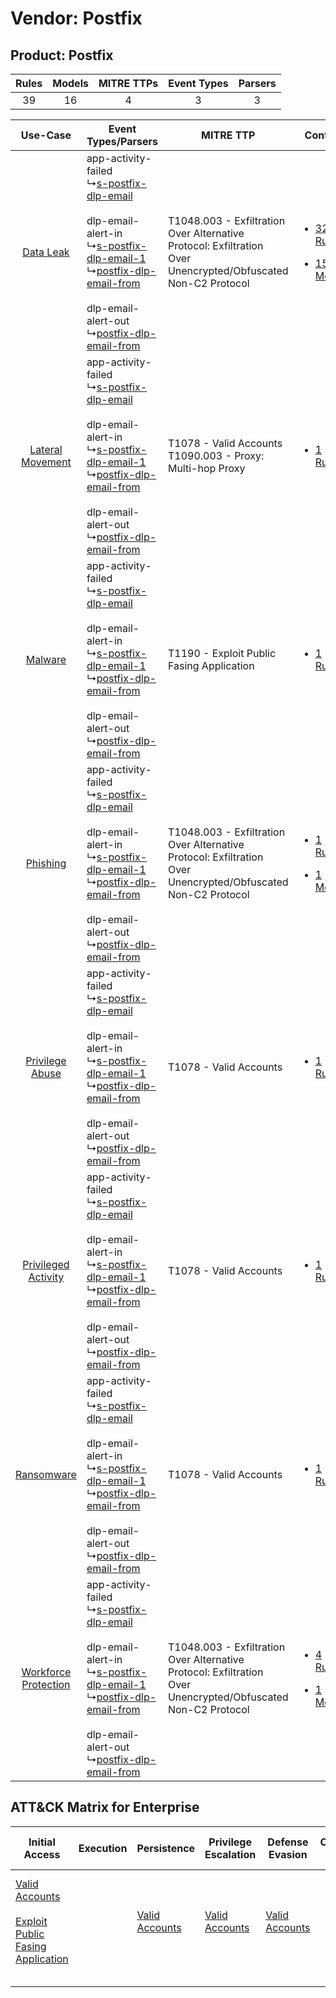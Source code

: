 Vendor: Postfix
===============
Product: Postfix
----------------
| Rules | Models | MITRE TTPs | Event Types | Parsers |
|:-----:|:------:|:----------:|:-----------:|:-------:|
|  39   |   16   |     4      |      3      |    3    |

|    Use-Case    | Event Types/Parsers    | MITRE TTP    | Content    |
|:----:| ---- | ---- | ---- |
|    [Data Leak](../../../UseCases/uc_data_leak.md)    |  app-activity-failed<br> ↳[s-postfix-dlp-email](Ps/pC_spostfixdlpemail.md)<br><br> dlp-email-alert-in<br> ↳[s-postfix-dlp-email-1](Ps/pC_spostfixdlpemail1.md)<br> ↳[postfix-dlp-email-from](Ps/pC_postfixdlpemailfrom.md)<br><br> dlp-email-alert-out<br> ↳[postfix-dlp-email-from](Ps/pC_postfixdlpemailfrom.md)<br> | T1048.003 - Exfiltration Over Alternative Protocol: Exfiltration Over Unencrypted/Obfuscated Non-C2 Protocol<br> | [<ul><li>32 Rules</li></ul><ul><li>15 Models</li></ul>](RM/r_m_postfix_postfix_Data_Leak.md)          |
|     [Lateral Movement](../../../UseCases/uc_lateral_movement.md)     |  app-activity-failed<br> ↳[s-postfix-dlp-email](Ps/pC_spostfixdlpemail.md)<br><br> dlp-email-alert-in<br> ↳[s-postfix-dlp-email-1](Ps/pC_spostfixdlpemail1.md)<br> ↳[postfix-dlp-email-from](Ps/pC_postfixdlpemailfrom.md)<br><br> dlp-email-alert-out<br> ↳[postfix-dlp-email-from](Ps/pC_postfixdlpemailfrom.md)<br> | T1078 - Valid Accounts<br>T1090.003 - Proxy: Multi-hop Proxy<br>    | [<ul><li>1 Rules</li></ul>](RM/r_m_postfix_postfix_Lateral_Movement.md)    |
|    [Malware](../../../UseCases/uc_malware.md)    |  app-activity-failed<br> ↳[s-postfix-dlp-email](Ps/pC_spostfixdlpemail.md)<br><br> dlp-email-alert-in<br> ↳[s-postfix-dlp-email-1](Ps/pC_spostfixdlpemail1.md)<br> ↳[postfix-dlp-email-from](Ps/pC_postfixdlpemailfrom.md)<br><br> dlp-email-alert-out<br> ↳[postfix-dlp-email-from](Ps/pC_postfixdlpemailfrom.md)<br> | T1190 - Exploit Public Fasing Application<br>    | [<ul><li>1 Rules</li></ul>](RM/r_m_postfix_postfix_Malware.md)    |
|    [Phishing](../../../UseCases/uc_phishing.md)    |  app-activity-failed<br> ↳[s-postfix-dlp-email](Ps/pC_spostfixdlpemail.md)<br><br> dlp-email-alert-in<br> ↳[s-postfix-dlp-email-1](Ps/pC_spostfixdlpemail1.md)<br> ↳[postfix-dlp-email-from](Ps/pC_postfixdlpemailfrom.md)<br><br> dlp-email-alert-out<br> ↳[postfix-dlp-email-from](Ps/pC_postfixdlpemailfrom.md)<br> | T1048.003 - Exfiltration Over Alternative Protocol: Exfiltration Over Unencrypted/Obfuscated Non-C2 Protocol<br> | [<ul><li>1 Rules</li></ul><ul><li>1 Models</li></ul>](RM/r_m_postfix_postfix_Phishing.md)    |
|      [Privilege Abuse](../../../UseCases/uc_privilege_abuse.md)      |  app-activity-failed<br> ↳[s-postfix-dlp-email](Ps/pC_spostfixdlpemail.md)<br><br> dlp-email-alert-in<br> ↳[s-postfix-dlp-email-1](Ps/pC_spostfixdlpemail1.md)<br> ↳[postfix-dlp-email-from](Ps/pC_postfixdlpemailfrom.md)<br><br> dlp-email-alert-out<br> ↳[postfix-dlp-email-from](Ps/pC_postfixdlpemailfrom.md)<br> | T1078 - Valid Accounts<br>    | [<ul><li>1 Rules</li></ul>](RM/r_m_postfix_postfix_Privilege_Abuse.md)    |
|  [Privileged Activity](../../../UseCases/uc_privileged_activity.md)  |  app-activity-failed<br> ↳[s-postfix-dlp-email](Ps/pC_spostfixdlpemail.md)<br><br> dlp-email-alert-in<br> ↳[s-postfix-dlp-email-1](Ps/pC_spostfixdlpemail1.md)<br> ↳[postfix-dlp-email-from](Ps/pC_postfixdlpemailfrom.md)<br><br> dlp-email-alert-out<br> ↳[postfix-dlp-email-from](Ps/pC_postfixdlpemailfrom.md)<br> | T1078 - Valid Accounts<br>    | [<ul><li>1 Rules</li></ul>](RM/r_m_postfix_postfix_Privileged_Activity.md)    |
|    [Ransomware](../../../UseCases/uc_ransomware.md)    |  app-activity-failed<br> ↳[s-postfix-dlp-email](Ps/pC_spostfixdlpemail.md)<br><br> dlp-email-alert-in<br> ↳[s-postfix-dlp-email-1](Ps/pC_spostfixdlpemail1.md)<br> ↳[postfix-dlp-email-from](Ps/pC_postfixdlpemailfrom.md)<br><br> dlp-email-alert-out<br> ↳[postfix-dlp-email-from](Ps/pC_postfixdlpemailfrom.md)<br> | T1078 - Valid Accounts<br>    | [<ul><li>1 Rules</li></ul>](RM/r_m_postfix_postfix_Ransomware.md)    |
| [Workforce Protection](../../../UseCases/uc_workforce_protection.md) |  app-activity-failed<br> ↳[s-postfix-dlp-email](Ps/pC_spostfixdlpemail.md)<br><br> dlp-email-alert-in<br> ↳[s-postfix-dlp-email-1](Ps/pC_spostfixdlpemail1.md)<br> ↳[postfix-dlp-email-from](Ps/pC_postfixdlpemailfrom.md)<br><br> dlp-email-alert-out<br> ↳[postfix-dlp-email-from](Ps/pC_postfixdlpemailfrom.md)<br> | T1048.003 - Exfiltration Over Alternative Protocol: Exfiltration Over Unencrypted/Obfuscated Non-C2 Protocol<br> | [<ul><li>4 Rules</li></ul><ul><li>1 Models</li></ul>](RM/r_m_postfix_postfix_Workforce_Protection.md) |

ATT&CK Matrix for Enterprise
----------------------------
| Initial Access                                                                                                                                            | Execution | Persistence                                                         | Privilege Escalation                                                | Defense Evasion                                                     | Credential Access | Discovery | Lateral Movement | Collection | Command and Control                                                                                                                       | Exfiltration                                                                                                                                                                                                                                         | Impact |
| --------------------------------------------------------------------------------------------------------------------------------------------------------- | --------- | ------------------------------------------------------------------- | ------------------------------------------------------------------- | ------------------------------------------------------------------- | ----------------- | --------- | ---------------- | ---------- | ----------------------------------------------------------------------------------------------------------------------------------------- | ---------------------------------------------------------------------------------------------------------------------------------------------------------------------------------------------------------------------------------------------------- | ------ |
| [Valid Accounts](https://attack.mitre.org/techniques/T1078)<br><br>[Exploit Public Fasing Application](https://attack.mitre.org/techniques/T1190)<br><br> |           | [Valid Accounts](https://attack.mitre.org/techniques/T1078)<br><br> | [Valid Accounts](https://attack.mitre.org/techniques/T1078)<br><br> | [Valid Accounts](https://attack.mitre.org/techniques/T1078)<br><br> |                   |           |                  |            | [Proxy: Multi-hop Proxy](https://attack.mitre.org/techniques/T1090/003)<br><br>[Proxy](https://attack.mitre.org/techniques/T1090)<br><br> | [Exfiltration Over Alternative Protocol](https://attack.mitre.org/techniques/T1048)<br><br>[Exfiltration Over Alternative Protocol: Exfiltration Over Unencrypted/Obfuscated Non-C2 Protocol](https://attack.mitre.org/techniques/T1048/003)<br><br> |        |